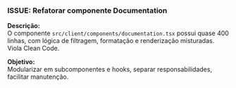 ### ISSUE: Refatorar componente Documentation

**Descrição:**  
O componente `src/client/components/documentation.tsx` possui quase 400 linhas, com lógica de filtragem, formatação e renderização misturadas. Viola Clean Code.

**Objetivo:**  
Modularizar em subcomponentes e hooks, separar responsabilidades, facilitar manutenção.